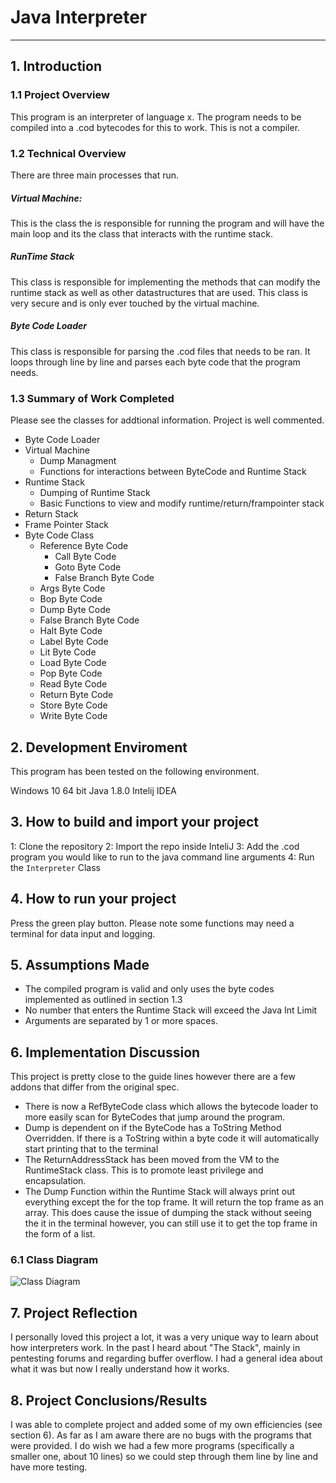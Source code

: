 # Java Interpreter


***

## 1. Introduction



### 1.1 Project Overview
This program is an interpreter of language x. The program needs to be compiled into a .cod bytecodes for this to work. This is not a compiler.

### 1.2 Technical Overview
There are three main processes that run. 

##### Virtual Machine:

This is the class the is responsible for running the program and will have the main loop and its the class that interacts with the runtime stack.
##### RunTime Stack

This class is responsible for implementing the methods that can modify the runtime stack as well as other datastructures that are used. This class is very secure
and is only ever touched by the virtual machine.

##### Byte Code Loader

This class is responsible for parsing the .cod files that needs to be ran. It loops through line by line and parses each byte code that the program needs.

### 1.3 Summary of Work Completed

Please see the classes for addtional information. Project is well commented.



 * Byte Code Loader
 * Virtual Machine
    - Dump Managment
    - Functions for interactions between ByteCode and Runtime Stack
 * Runtime Stack
    - Dumping of Runtime Stack
    - Basic Functions to view and modify runtime/return/frampointer stack
 * Return Stack
 * Frame Pointer Stack
 * Byte Code Class
   - Reference Byte Code
      - Call Byte Code
      - Goto Byte Code
      - False Branch Byte Code
   - Args Byte Code
   - Bop Byte Code
   - Dump Byte Code
   - False Branch Byte Code
   - Halt Byte Code
   - Label Byte Code
   - Lit Byte Code
   - Load Byte Code
   - Pop Byte Code
   - Read Byte Code
   - Return Byte Code
   - Store Byte Code
   - Write Byte Code
   
## 2. Development Enviroment 
 This program has been tested on the following environment.
 
 Windows 10 64 bit Java 1.8.0 Intelij IDEA
 
## 3. How to build and import your project
1: Clone the repository
2: Import the repo inside InteliJ
3: Add the .cod program you would like to run to the java command line arguments
4: Run the `Interpreter` Class

## 4. How to run your project
Press the green play button. Please note some functions may need a terminal for data input and logging.

## 5. Assumptions Made

  * The compiled program is valid and only uses the byte codes implemented as outlined in section 1.3
  * No number that enters the Runtime Stack will exceed the Java Int Limit
  * Arguments are separated by 1 or more spaces.
## 6. Implementation Discussion

This project is pretty close to the guide lines however there are a few addons that differ from the original spec.

  * There is now a RefByteCode class which allows the bytecode loader to more easily scan for ByteCodes that jump around the program.
  * Dump is dependent on if the ByteCode has a ToString Method Overridden. If there is a ToString within a byte code it will automatically start printing that to the terminal
  * The ReturnAddressStack has been moved from the VM to the RuntimeStack class. This is to promote least privilege and encapsulation.
  * The Dump Function within the Runtime Stack will always print out everything except the for the top frame. It will return the top frame as an array. This does cause the issue of dumping the stack without seeing the it in the terminal however, you can still use it to get the top frame in the form of a list.
 
### 6.1 Class Diagram

![Class Diagram](https://i.imgur.com/tWRMhTn.png)

## 7. Project Reflection
I personally loved this project a lot, it was a very unique way to learn about how interpreters work. In the past I heard about "The Stack", mainly in pentesting forums and regarding buffer overflow. I had a general idea about what it was but now I really understand how it works.

## 8. Project Conclusions/Results
I was able to complete project and added some of my own efficiencies (see section 6). As far as I am aware there are no bugs with the programs that were provided. I do wish we had a few more programs (specifically a smaller one, about 10 lines) so we could step through them line by line and have more testing.